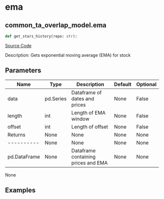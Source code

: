 # ema

## common_ta_overlap_model.ema

```python
def get_stars_history(repo: str):
```
[Source Code](https://github.com/OpenBB-finance/OpenBBTerminal/tree/main/openbb_terminal/common/technical_analysis/overlap_model.py#L18)

Description: Gets exponential moving average (EMA) for stock

## Parameters

| Name | Type | Description | Default | Optional |
| ---- | ---- | ----------- | ------- | -------- |
| data | pd.Series | Dataframe of dates and prices | None | False |
| length | int | Length of EMA window | None | False |
| offset | int | Length of offset | None | False |
| Returns | None | None | None | None |
| ---------- | None | None | None | None |
| pd.DataFrame | None | Dataframe containing prices and EMA | None | None |

None

## Examples


